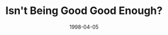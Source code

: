 ---
layout: message
category: message
series: "In Search Of..."
title: "Isn't Being Good Good Enough?"
date: 1998-04-05
audio-description: "We answer the top five questions about Christianity. "
audio: ""
audio-title: "Isn't Being Good Good Enough?"
audio-duration: ":"
---